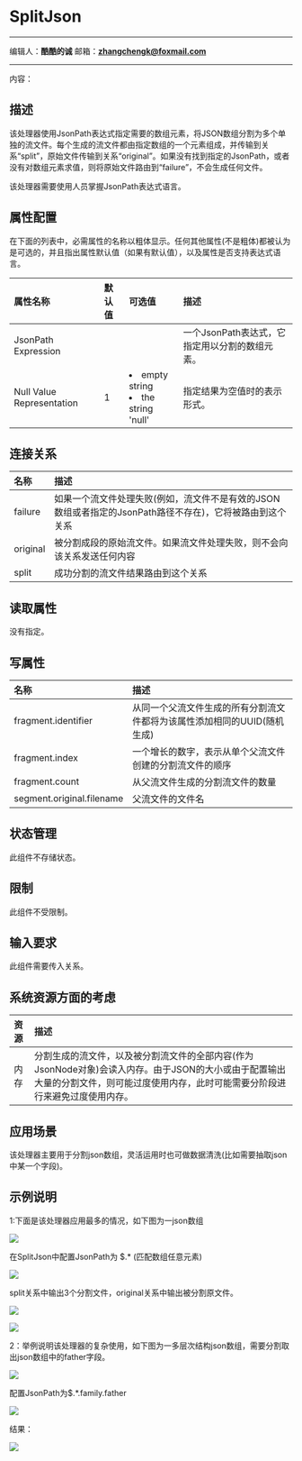 # SplitJson
***
编辑人：__**酷酷的诚**__  邮箱：**zhangchengk@foxmail.com** 
***
内容：


## 描述

该处理器使用JsonPath表达式指定需要的数组元素，将JSON数组分割为多个单独的流文件。每个生成的流文件都由指定数组的一个元素组成，并传输到关系“split”，原始文件传输到关系“original”。如果没有找到指定的JsonPath，或者没有对数组元素求值，则将原始文件路由到“failure”，不会生成任何文件。

该处理器需要使用人员掌握JsonPath表达式语言。

## 属性配置

在下面的列表中，必需属性的名称以粗体显示。任何其他属性(不是粗体)都被认为是可选的，并且指出属性默认值（如果有默认值），以及属性是否支持表达式语言。

|属性名称|默认值|可选值|描述|
|:-|:-|:-|:-|
|JsonPath Expression|||一个JsonPath表达式，它指定用以分割的数组元素。|
|Null Value Representation|1|<li>empty string</li><li>the string 'null'</li>|指定结果为空值时的表示形式。|

## 连接关系

|名称|描述|
|:-|:-|
|failure|如果一个流文件处理失败(例如，流文件不是有效的JSON数组或者指定的JsonPath路径不存在)，它将被路由到这个关系|
|original|被分割成段的原始流文件。如果流文件处理失败，则不会向该关系发送任何内容|
|split|成功分割的流文件结果路由到这个关系|

## 读取属性

没有指定。

## 写属性

|名称|描述|
|:-|:-|
|fragment.identifier|从同一个父流文件生成的所有分割流文件都将为该属性添加相同的UUID(随机生成)|
|fragment.index|一个增长的数字，表示从单个父流文件创建的分割流文件的顺序|
|fragment.count|从父流文件生成的分割流文件的数量|   
|segment.original.filename|父流文件的文件名|

## 状态管理

此组件不存储状态。

## 限制

此组件不受限制。

## 输入要求

此组件需要传入关系。

## 系统资源方面的考虑

|资源|描述|
|:-|:-|
|内存|分割生成的流文件，以及被分割流文件的全部内容(作为JsonNode对象)会读入内存。由于JSON的大小或由于配置输出大量的分割文件，则可能过度使用内存，此时可能需要分阶段进行来避免过度使用内存。|

## 应用场景

该处理器主要用于分割json数组，灵活运用时也可做数据清洗(比如需要抽取json中某一个字段)。

## 示例说明

1:下面是该处理器应用最多的情况，如下图为一json数组

![](./img/splitjson/json.png)

在SplitJson中配置JsonPath为  $.* (匹配数组任意元素)

![](./img/splitjson/splitconfig.png)

split关系中输出3个分割文件，original关系中输出被分割原文件。

![](./img/splitjson/splitresult.png)

![](./img/splitjson/splitresult1.png)

2：举例说明该处理器的复杂使用，如下图为一多层次结构json数组，需要分割取出json数组中的father字段。

![](./img/splitjson/json2.png)

配置JsonPath为$.*.family.father

![](./img/splitjson/splitconfig2.png)

结果：

![](./img/splitjson/splitresult2.png)

